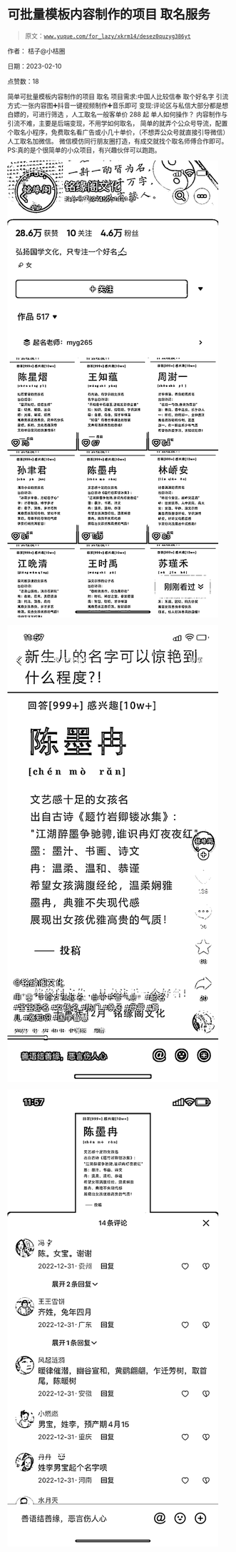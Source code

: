 # 可批量模板内容制作的项目 取名服务

> 原文：[`www.yuque.com/for_lazy/xkrm14/desez0quzyg386yt`](https://www.yuque.com/for_lazy/xkrm14/desez0quzyg386yt)

作者： 桔子@小桔圈

日期：2023-02-10

点赞数：18

简单可批量模板内容制作的项目 取名 项目需求:中国人比较信奉 取个好名字 引流方式:一张内容图➕抖音一键视频制作➕音乐即可 变现:评论区与私信大部分都是想白嫖的，可进行筛选 ，人工取名一般客单价 288 起 单人如何操作？ 内容制作与引流不难，主要是后端变现，不用学如何取名， 简单的就弄个公众号导流，配置个取名小程序，免费取名看广告或小几十单价，（不想弄公众号就直接引导微信） 人工取名加微信。 微信模仿同行朋友圈打造，有成交就找个取名师傅合作即可。 PS:真的是个很简单的小众项目，有兴趣伙伴可以跑跑。

![](img/8e2e2cf5598d2106024e51ba0992cc30.png)  

![](img/5f734b75f2daedbcc0b046ae222de9f9.png)  

![](img/edb42ccae077219cac9c4f84404a9213.png)  

